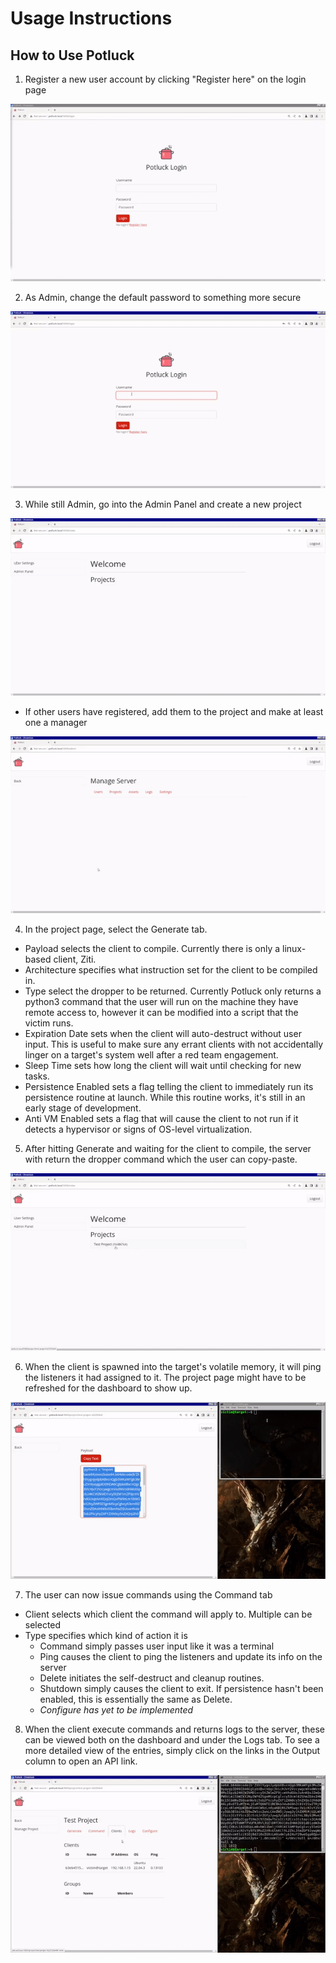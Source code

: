 ﻿# Usage Instructions

## How to Use Potluck

1. Register a new user account by clicking "Register here" on the login page

<p align="center">
  <img src="docs/images/gif/demo_1.gif">
</p>

2. As Admin, change the default password to something more secure

<p align="center">
  <img src="docs/images/gif/demo_2.gif">
</p>

3. While still Admin, go into the Admin Panel and create a new project

<p align="center">
  <img src="docs/images/gif/demo_3.gif">
</p>

  - If other users have registered, add them to the project and make at least one a manager

<p align="center">
  <img src="docs/images/gif/demo_4.gif">
</p>

4. In the project page, select the Generate tab. 
  - Payload selects the client to compile. Currently there is only a linux-based client, Ziti.
  - Architecture specifies what instruction set for the client to be compiled in.
  - Type select the dropper to be returned. Currently Potluck only returns a python3 command that the user will run on the machine they have remote access to, however it can be modified into a script that the victim runs.
  - Expiration Date sets when the client will auto-destruct without user input. This is useful to make sure any errant clients with not accidentally linger on a target's system well after a red team engagement.
  - Sleep Time sets how long the client will wait until checking for new tasks.
  - Persistence Enabled sets a flag telling the client to immediately run its persistence routine at launch. While this routine works, it's still in an early stage of development.
  - Anti VM Enabled sets a flag that will cause the client to not run if it detects a hypervisor or signs of OS-level virtualization.
5. After hitting Generate and waiting for the client to compile, the server with return the dropper command which the user can copy-paste.

<p align="center">
  <img src="docs/images/gif/demo_5.gif">
</p>

6. When the client is spawned into the target's volatile memory, it will ping the listeners it had assigned to it. The project page might have to be refreshed for the dashboard to show up.

<p align="center">
  <img src="docs/images/gif/demo_6.gif">
</p>

7. The user can now issue commands using the Command tab
  - Client selects which client the command will apply to. Multiple can be selected
  - Type specifies which kind of action it is
    - Command simply passes user input like it was a terminal
    - Ping causes the client to ping the listeners and update its info on the server
    - Delete initiates the self-destruct and cleanup routines.
    - Shutdown simply causes the client to exit. If persistence hasn't been enabled, this is essentially the same as Delete.
    - *Configure has yet to be implemented*

8. When the client execute commands and returns logs to the server, these can be viewed both on the dashboard and under the Logs tab. To see a more detailed view of the entries, simply click on the links in the Output column to open an API link.

<p align="center">
  <img src="docs/images/gif/demo_7.gif">
</p>
